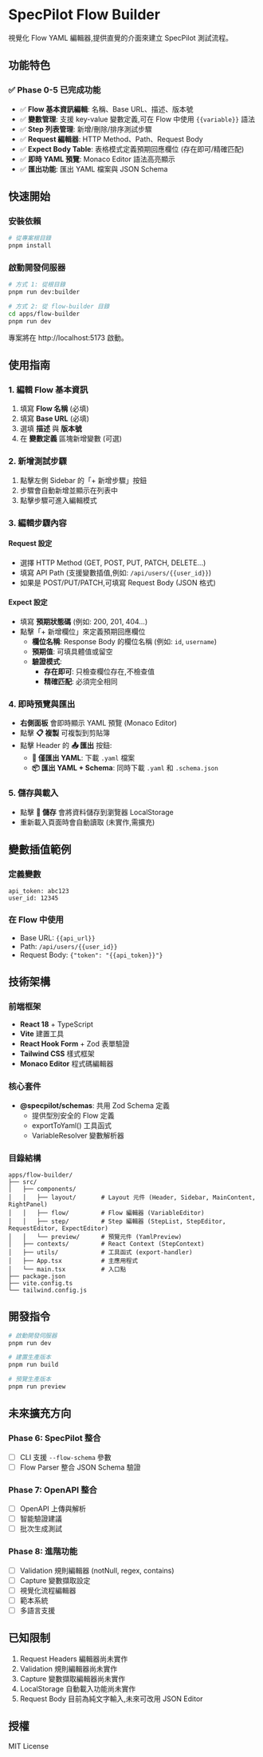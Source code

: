 # SpecPilot Flow Builder

視覺化 Flow YAML 編輯器,提供直覺的介面來建立 SpecPilot 測試流程。

## 功能特色

### ✅ Phase 0-5 已完成功能

- ✅ **Flow 基本資訊編輯**: 名稱、Base URL、描述、版本號
- ✅ **變數管理**: 支援 key-value 變數定義,可在 Flow 中使用 `{{variable}}` 語法
- ✅ **Step 列表管理**: 新增/刪除/排序測試步驟
- ✅ **Request 編輯器**: HTTP Method、Path、Request Body
- ✅ **Expect Body Table**: 表格模式定義預期回應欄位 (存在即可/精確匹配)
- ✅ **即時 YAML 預覽**: Monaco Editor 語法高亮顯示
- ✅ **匯出功能**: 匯出 YAML 檔案與 JSON Schema

## 快速開始

### 安裝依賴

```bash
# 從專案根目錄
pnpm install
```

### 啟動開發伺服器

```bash
# 方式 1: 從根目錄
pnpm run dev:builder

# 方式 2: 從 flow-builder 目錄
cd apps/flow-builder
pnpm run dev
```

專案將在 http://localhost:5173 啟動。

## 使用指南

### 1. 編輯 Flow 基本資訊

1. 填寫 **Flow 名稱** (必填)
2. 填寫 **Base URL** (必填)
3. 選填 **描述** 與 **版本號**
4. 在 **變數定義** 區塊新增變數 (可選)

### 2. 新增測試步驟

1. 點擊左側 Sidebar 的「+ 新增步驟」按鈕
2. 步驟會自動新增並顯示在列表中
3. 點擊步驟可進入編輯模式

### 3. 編輯步驟內容

#### Request 設定
- 選擇 HTTP Method (GET, POST, PUT, PATCH, DELETE...)
- 填寫 API Path (支援變數插值,例如: `/api/users/{{user_id}}`)
- 如果是 POST/PUT/PATCH,可填寫 Request Body (JSON 格式)

#### Expect 設定
- 填寫 **預期狀態碼** (例如: 200, 201, 404...)
- 點擊「+ 新增欄位」來定義預期回應欄位
  - **欄位名稱**: Response Body 的欄位名稱 (例如: `id`, `username`)
  - **預期值**: 可填具體值或留空
  - **驗證模式**:
    - **存在即可**: 只檢查欄位存在,不檢查值
    - **精確匹配**: 必須完全相同

### 4. 即時預覽與匯出

- **右側面板** 會即時顯示 YAML 預覽 (Monaco Editor)
- 點擊 **📋 複製** 可複製到剪貼簿
- 點擊 Header 的 **📤 匯出** 按鈕:
  - **📄 僅匯出 YAML**: 下載 `.yaml` 檔案
  - **📦 匯出 YAML + Schema**: 同時下載 `.yaml` 和 `.schema.json`

### 5. 儲存與載入

- 點擊 **💾 儲存** 會將資料儲存到瀏覽器 LocalStorage
- 重新載入頁面時會自動讀取 (未實作,需擴充)

## 變數插值範例

### 定義變數
```
api_token: abc123
user_id: 12345
```

### 在 Flow 中使用
- Base URL: `{{api_url}}`
- Path: `/api/users/{{user_id}}`
- Request Body: `{"token": "{{api_token}}"}`

## 技術架構

### 前端框架
- **React 18** + TypeScript
- **Vite** 建置工具
- **React Hook Form** + Zod 表單驗證
- **Tailwind CSS** 樣式框架
- **Monaco Editor** 程式碼編輯器

### 核心套件
- **@specpilot/schemas**: 共用 Zod Schema 定義
  - 提供型別安全的 Flow 定義
  - exportToYaml() 工具函式
  - VariableResolver 變數解析器

### 目錄結構
```
apps/flow-builder/
├── src/
│   ├── components/
│   │   ├── layout/       # Layout 元件 (Header, Sidebar, MainContent, RightPanel)
│   │   ├── flow/         # Flow 編輯器 (VariableEditor)
│   │   ├── step/         # Step 編輯器 (StepList, StepEditor, RequestEditor, ExpectEditor)
│   │   └── preview/      # 預覽元件 (YamlPreview)
│   ├── contexts/         # React Context (StepContext)
│   ├── utils/            # 工具函式 (export-handler)
│   ├── App.tsx           # 主應用程式
│   └── main.tsx          # 入口點
├── package.json
├── vite.config.ts
└── tailwind.config.js
```

## 開發指令

```bash
# 啟動開發伺服器
pnpm run dev

# 建置生產版本
pnpm run build

# 預覽生產版本
pnpm run preview
```

## 未來擴充方向

### Phase 6: SpecPilot 整合
- [ ] CLI 支援 `--flow-schema` 參數
- [ ] Flow Parser 整合 JSON Schema 驗證

### Phase 7: OpenAPI 整合
- [ ] OpenAPI 上傳與解析
- [ ] 智能驗證建議
- [ ] 批次生成測試

### Phase 8: 進階功能
- [ ] Validation 規則編輯器 (notNull, regex, contains)
- [ ] Capture 變數擷取設定
- [ ] 視覺化流程編輯器
- [ ] 範本系統
- [ ] 多語言支援

## 已知限制

1. Request Headers 編輯器尚未實作
2. Validation 規則編輯器尚未實作
3. Capture 變數擷取編輯器尚未實作
4. LocalStorage 自動載入功能尚未實作
5. Request Body 目前為純文字輸入,未來可改用 JSON Editor

## 授權

MIT License
